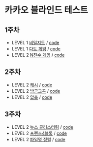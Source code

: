# 카카오 블라인드 테스트

## 1주차

- LEVEL 1 [비밀지도](https://programmers.co.kr/learn/courses/30/lessons/17681) / [code](week1/17681.py)
- LEVEL 1 [다트 게임](https://programmers.co.kr/learn/courses/30/lessons/17682) / [code](week1/17682.py)
- LEVEL 2 [N진수 게임](https://programmers.co.kr/learn/courses/30/lessons/17687) / [code](week1/17687.py)

## 2주차

- LEVEL 2 [캐시](https://programmers.co.kr/learn/courses/30/lessons/17680) / [code](week2/캐시.py)
- LEVEL 2 [방금그곡](https://programmers.co.kr/learn/courses/30/lessons/17683) / [code](week2/방금그곡.py)
- LEVEL 2 [압축](https://programmers.co.kr/learn/courses/30/lessons/17684) / [code](week2/압축.py)

## 3주차

- LEVEL 2 [뉴스 클러스터링](https://programmers.co.kr/learn/courses/30/lessons/17677) / [code](week3/뉴스%20클러스터링.py)
- LEVEL 2 [프렌즈4블록](https://programmers.co.kr/learn/courses/30/lessons/17679) / [code](week3/프렌즈4블록.py)
- LEVEL 2 [파일명 정렬](https://programmers.co.kr/learn/courses/30/lessons/17686) / [code](week3/파일명%20정렬.py)
